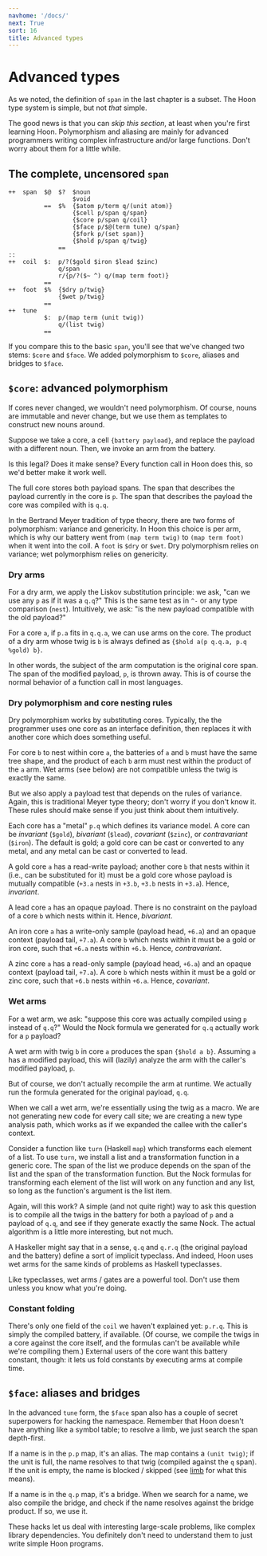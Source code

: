 ```yaml
---
navhome: '/docs/'
next: True
sort: 16
title: Advanced types
---
```


# Advanced types

As we noted, the definition of `span` in the last chapter is a subset. The Hoon
type system is simple, but not *that* simple.

The good news is that you can *skip this section*, at least when you're first
learning Hoon. Polymorphism and aliasing are mainly for advanced programmers
writing complex infrastructure and/or large functions. Don't worry about them
for a little while.

## The complete, uncensored `span`

    ++  span  $@  $?  $noun
                      $void
              ==  $%  {$atom p/term q/(unit atom)}
                      {$cell p/span q/span}
                      {$core p/span q/coil}
                      {$face p/$@(term tune) q/span}
                      {$fork p/(set span)}
                      {$hold p/span q/twig}
                  ==
    ::
    ++  coil  $:  p/?($gold $iron $lead $zinc)
                  q/span
                  r/{p/?($~ ^) q/(map term foot)}
              ==
    ++  foot  $%  {$dry p/twig}
                  {$wet p/twig}
              ==
    ++  tune
              $:  p/(map term (unit twig))
                  q/(list twig)
              ==

If you compare this to the basic `span`, you'll see that we've changed two
stems: `$core` and `$face`. We added polymorphism to `$core`, aliases and
bridges to `$face`.

## `$core`: advanced polymorphism

If cores never changed, we wouldn't need polymorphism. Of course, nouns are
immutable and never change, but we use them as templates to construct new nouns
around.

Suppose we take a core, a cell `{battery payload}`, and replace the payload with
a different noun. Then, we invoke an arm from the battery.

Is this legal? Does it make sense? Every function call in Hoon does this, so
we'd better make it work well.

The full core stores both payload spans. The span that describes the payload
currently in the core is `p`. The span that describes the payload the core was
compiled with is `q.q`.

In the Bertrand Meyer tradition of type theory, there are two forms of
polymorphism: variance and genericity. In Hoon this choice is per arm, which is
why our battery went from `(map term twig)` to `(map term foot)` when it went
into the coil. A `foot` is `$dry` or `$wet`. Dry polymorphism relies on
variance; wet polymorphism relies on genericity.

### Dry arms

For a dry arm, we apply the Liskov substitution principle: we ask, "can we use
any `p` as if it was a `q.q`?" This is the same test as in `^-` or any type
comparison (`nest`). Intuitively, we ask: "is the new payload compatible with
the old payload?"

For a core `a`, if `p.a` fits in `q.q.a`, we can use arms on the core. The
product of a dry arm whose twig is `b` is always defined as
`{$hold a(p q.q.a, p.q %gold) b}`.

In other words, the subject of the arm computation is the original core span.
The span of the modified payload, `p`, is thrown away. This is of course the
normal behavior of a function call in most languages.

### Dry polymorphism and core nesting rules

Dry polymorphism works by substituting cores. Typically, the the programmer uses
one core as an interface definition, then replaces it with another core which
does something useful.

For core `b` to nest within core `a`, the batteries of `a` and `b` must have the
same tree shape, and the product of each `b` arm must nest within the product of
the `a` arm. Wet arms (see below) are not compatible unless the twig is exactly
the same.

But we also apply a payload test that depends on the rules of variance. Again,
this is traditional Meyer type theory; don't worry if you don't know it. These
rules should make sense if you just think about them intuitively.

Each core has a "metal" `p.q` which defines its variance model. A core can be
*invariant* (`$gold`), *bivariant* (`$lead`), *covariant* (`$zinc`), or
*contravariant* (`$iron`). The default is gold; a gold core can be cast or
converted to any metal, and any metal can be cast or converted to lead.

A gold core `a` has a read-write payload; another core `b` that nests within it
(i.e., can be substituted for it) must be a gold core whose payload is mutually
compatible (`+3.a` nests in `+3.b`, `+3.b` nests in `+3.a`). Hence, *invariant*.

A lead core `a` has an opaque payload. There is no constraint on the payload of
a core `b` which nests within it. Hence, *bivariant*.

An iron core `a` has a write-only sample (payload head, `+6.a`) and an opaque
context (payload tail, `+7.a`). A core `b` which nests within it must be a gold
or iron core, such that `+6.a` nests within `+6.b`. Hence, *contravariant*.

A zinc core `a` has a read-only sample (payload head, `+6.a`) and an opaque
context (payload tail, `+7.a`). A core `b` which nests within it must be a gold
or zinc core, such that `+6.b` nests within `+6.a`. Hence, *covariant*.

### Wet arms

For a wet arm, we ask: "suppose this core was actually compiled using `p`
instead of `q.q`?" Would the Nock formula we generated for `q.q` actually work
for a `p` payload?

A wet arm with twig `b` in core `a` produces the span `{$hold a b}`. Assuming
`a` has a modified payload, this will (lazily) analyze the arm with the caller's
modified payload, `p`.

But of course, we don't actually recompile the arm at runtime. We actually run
the formula generated for the original payload, `q.q`.

When we call a wet arm, we're essentially using the twig as a macro. We are not
generating new code for every call site; we are creating a new type analysis
path, which works as if we expanded the callee with the caller's context.

Consider a function like `turn` (Haskell `map`) which transforms each element of
a list. To use `turn`, we install a list and a transformation function in a
generic core. The span of the list we produce depends on the span of the list
and the span of the transformation function. But the Nock formulas for
transforming each element of the list will work on any function and any list, so
long as the function's argument is the list item.

Again, will this work? A simple (and not quite right) way to ask this question
is to compile all the twigs in the battery for both a payload of `p` and a
payload of `q.q`, and see if they generate exactly the same Nock. The actual
algorithm is a little more interesting, but not much.

A Haskeller might say that in a sense, `q.q` and `q.r.q` (the original payload
and the battery) define a sort of implicit typeclass. And indeed, Hoon uses wet
arms for the same kinds of problems as Haskell typeclasses.

Like typeclasses, wet arms / gates are a powerful tool. Don't use them unless
you know what you're doing.

### Constant folding

There's only one field of the `coil` we haven't explained yet: `p.r.q`. This is
simply the compiled battery, if available. (Of course, we compile the twigs in a
core against the core itself, and the formulas can't be available while we're
compiling them.) External users of the core want this battery constant, though:
it lets us fold constants by executing arms at compile time.

## `$face`: aliases and bridges

In the advanced `tune` form, the `$face` span also has a couple of secret
superpowers for hacking the namespace. Remember that Hoon doesn't have anything
like a symbol table; to resolve a limb, we just search the span depth-first.

If a name is in the `p.p` map, it's an alias. The map contains a `(unit twig)`;
if the unit is full, the name resolves to that twig (compiled against the `q`
span). If the unit is empty, the name is blocked / skipped (see
[limb](../twig/limb) for what this means).

If a name is in the `q.p` map, it's a bridge. When we search for a name, we also
compile the bridge, and check if the name resolves against the bridge product.
If so, we use it.

These hacks let us deal with interesting large-scale problems, like complex
library dependencies. You definitely don't need to understand them to just write
simple Hoon programs.
